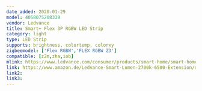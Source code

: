 ```yaml
---
date_added: 2020-01-29
model: 4058075208339
vendor: Ledvance
title: Smart+ Flex 3P RGBW LED Strip
category: light
type: LED Strip
supports: brightness, colortemp, colorxy
zigbeemodel: ['Flex RGBW','FLEX RGBW Z3']
compatible: [z2m,zha,iob]
mlink: https://www.ledvance.com/consumer/products/smart-home/smart-home-products-with-zigbee-technology/smart-home-luminaires/indoor-luminaires/smart-flex-rgbw/index.jsp?productId=ZMP_3573686&classificationId=GPS01_3576323
link: https://www.amazon.de/Ledvance-Smart-Lumen-2700k-6500-Extension/dp/B07M7V7FPH
link2: 
link3: 
---
```

